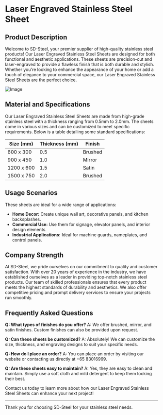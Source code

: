 # Laser Engraved Stainless Steel Sheet

## Product Description

Welcome to SD-Steel, your premier supplier of high-quality stainless steel products! Our Laser Engraved Stainless Steel Sheets are designed for both functional and aesthetic applications. These sheets are precision-cut and laser-engraved to provide a flawless finish that is both durable and stylish. Whether you're looking to enhance the appearance of your home or add a touch of elegance to your commercial space, our Laser Engraved Stainless Steel Sheets are the perfect choice.

![Image](https://github.com/user-attachments/assets/2567258e-e124-4816-932d-1809bd27ef0b)

## Material and Specifications

Our Laser Engraved Stainless Steel Sheets are made from high-grade stainless steel with a thickness ranging from 0.5mm to 2.0mm. The sheets come in various sizes and can be customized to meet specific requirements. Below is a table detailing some standard specifications:

| Size (mm) | Thickness (mm) | Finish |
|-----------|----------------|--------|
| 600 x 300 | 0.5            | Brushed |
| 900 x 450 | 1.0            | Mirror |
| 1200 x 600| 1.5            | Satin |
| 1500 x 750| 2.0            | Brushed |

## Usage Scenarios

These sheets are ideal for a wide range of applications:
- **Home Decor:** Create unique wall art, decorative panels, and kitchen backsplashes.
- **Commercial Use:** Use them for signage, elevator panels, and interior design elements.
- **Industrial Applications:** Ideal for machine guards, nameplates, and control panels.

## Company Strength

At SD-Steel, we pride ourselves on our commitment to quality and customer satisfaction. With over 20 years of experience in the industry, we have established ourselves as a leader in providing top-notch stainless steel products. Our team of skilled professionals ensures that every product meets the highest standards of durability and aesthetics. We also offer competitive pricing and prompt delivery services to ensure your projects run smoothly.

## Frequently Asked Questions

**Q: What types of finishes do you offer?**
A: We offer brushed, mirror, and satin finishes. Custom finishes can also be provided upon request.

**Q: Can these sheets be customized?**
A: Absolutely! We can customize the size, thickness, and engraving designs to suit your specific needs.

**Q: How do I place an order?**
A: You can place an order by visiting our website or contacting us directly at +65 83016969.

**Q: Are these sheets easy to maintain?**
A: Yes, they are easy to clean and maintain. Simply use a soft cloth and mild detergent to keep them looking their best.

Contact us today to learn more about how our Laser Engraved Stainless Steel Sheets can enhance your next project!

---

Thank you for choosing SD-Steel for your stainless steel needs.